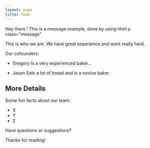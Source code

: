 ```yaml
---
layout: page
title: Team
---
```


<p class="message">
  Hey there ! This is a message example, done by using html p class="message"
</p>


This is who we are. We have great experience and work really hard.

Our cofounders:

* Gregory
Is a very experienced baker...

* Jason
Eats a lot of bread and is a novice baker.

## More Details

Some fun facts about our team:

* X
* Y
* Z

Have questions or suggestions? 

Thanks for reading!

